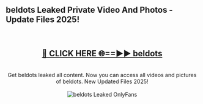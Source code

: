 <h2>beldots Leaked Private Video And Photos - Update Files 2025!</h2>
<br>
<div align="center">
<h2><a href="https://top-ai-tools.click/QrbHav" rel="nofollow">🔴 CLICK HERE 🌐==►► beldots</a></h2>
<br>
Get beldots leaked all content. Now you can access all videos and pictures of beldots. New Updated Files 2025!
<br>
<br>
<a href="https://top-ai-tools.click/QrbHav" rel="nofollow" data-target="animated-image.originalLink"><img src="https://i.ibb.co.com/WyWwxjT/player-gif2.gif" alt="beldots Leaked  OnlyFans" style="max-width: 100%; display: inline-block;" data-target="animated-image.originalImage"></a>
</div>
<br>